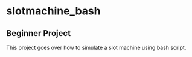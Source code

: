# slotmachine_bash
 ## Beginner Project
This project goes over how to simulate a slot machine using bash script.
